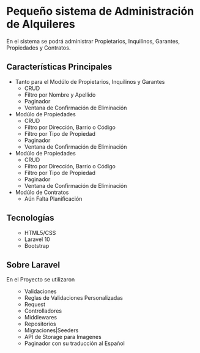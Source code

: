 <h1>Pequeño sistema de Administración de Alquileres</h1>
<p>En el sistema se podrá administrar Propietarios, Inquilinos, Garantes, Propiedades y Contratos.</p>

<h2>Características Principales</h2>

<ul>
      <li>
          Tanto para el Modúlo de Propietarios, Inquilinos y Garantes
          <ul>
            <li>CRUD</li>
            <li>Filtro por Nombre y Apellido</li>
            <li>Paginador</li>
            <li>Ventana de Confirmación de Eliminación</li>
          </ul>
      </li>
       <li>
          Modúlo de Propiedades
          <ul>
            <li>CRUD</li>
            <li>Filtro por Dirección, Barrio o Código</li>
            <li>Filtro por Tipo de Propiedad</li>
            <li>Paginador</li>
            <li>Ventana de Confirmación de Eliminación</li>
          </ul>
      </li>
      <li>
          Modúlo de Propiedades
          <ul>
            <li>CRUD</li>
            <li>Filtro por Dirección, Barrio o Código</li>
            <li>Filtro por Tipo de Propiedad</li>
            <li>Paginador</li>
            <li>Ventana de Confirmación de Eliminación</li>
          </ul>
      </li>
    <li>
        Modúlo de Contratos
        <ul>
            <li>Aún Falta Planificación</li>
        </ul>
    </li>
</ul>

<h2>Tecnologías</h2>
<ul>
    <ul>
      <li>HTML5/CSS</li>
      <li>Laravel 10</li>
      <li>Bootstrap</li>
    </ul>
</ul>

<h2>Sobre Laravel</h2>
<p>En el Proyecto se utilizaron</p>
<ul>
    <ul>
      <li>Validaciones</li>
      <li>Reglas de Validaciones Personalizadas</li>
      <li>Request</li>
      <li>Controlladores</li>
      <li>Middlewares</li>
      <li>Repositorios</li>
      <li>Migraciones|Seeders</li>
      <li>API de Storage para Imagenes</li>
      <li>Paginador con su traducción al Español</li>
    </ul>
</ul>
